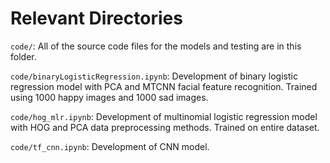 # Relevant Directories

`code/`: All of the source code files for the models and testing are in this folder.

`code/binaryLogisticRegression.ipynb`: Development of binary logistic regression model with PCA and MTCNN facial feature recognition. Trained using 1000 happy images and 1000 sad images.

`code/hog_mlr.ipynb`: Development of multinomial logistic regression model with HOG and PCA data preprocessing methods. Trained on entire dataset.

`code/tf_cnn.ipynb`: Development of CNN model.